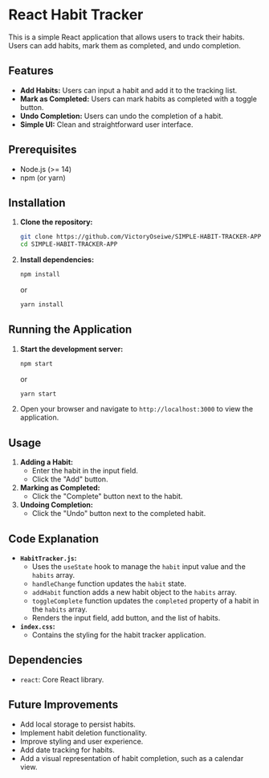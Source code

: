 # React Habit Tracker

This is a simple React application that allows users to track their habits. Users can add habits, mark them as completed, and undo completion.

## Features

* **Add Habits:** Users can input a habit and add it to the tracking list.
* **Mark as Completed:** Users can mark habits as completed with a toggle button.
* **Undo Completion:** Users can undo the completion of a habit.
* **Simple UI:** Clean and straightforward user interface.

## Prerequisites

* Node.js (>= 14)
* npm (or yarn)

## Installation

1.  **Clone the repository:**

    ```bash
    git clone https://github.com/VictoryOseiwe/SIMPLE-HABIT-TRACKER-APP.git
    cd SIMPLE-HABIT-TRACKER-APP
    ```

2.  **Install dependencies:**

    ```bash
    npm install
    ```

    or

    ```bash
    yarn install
    ```

## Running the Application

1.  **Start the development server:**

    ```bash
    npm start
    ```

    or

    ```bash
    yarn start
    ```

2.  Open your browser and navigate to `http://localhost:3000` to view the application.

## Usage

1.  **Adding a Habit:**
    * Enter the habit in the input field.
    * Click the "Add" button.
2.  **Marking as Completed:**
    * Click the "Complete" button next to the habit.
3.  **Undoing Completion:**
    * Click the "Undo" button next to the completed habit.

## Code Explanation

* **`HabitTracker.js`:**
    * Uses the `useState` hook to manage the `habit` input value and the `habits` array.
    * `handleChange` function updates the `habit` state.
    * `addHabit` function adds a new habit object to the `habits` array.
    * `toggleComplete` function updates the `completed` property of a habit in the `habits` array.
    * Renders the input field, add button, and the list of habits.
* **`index.css`:**
    * Contains the styling for the habit tracker application.

## Dependencies

* `react`: Core React library.

## Future Improvements

* Add local storage to persist habits.
* Implement habit deletion functionality.
* Improve styling and user experience.
* Add date tracking for habits.
* Add a visual representation of habit completion, such as a calendar view.
